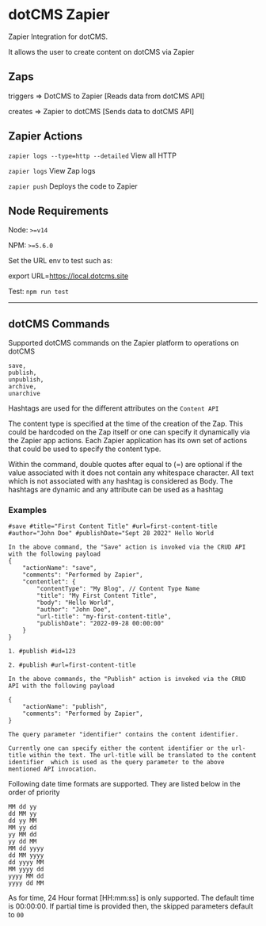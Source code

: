 # dotCMS Zapier

Zapier Integration for dotCMS. 

It allows the user to create content on dotCMS via Zapier

## Zaps

triggers => DotCMS to Zapier [Reads data from dotCMS API]

creates => Zapier to dotCMS [Sends data to dotCMS API]

## Zapier Actions

`zapier logs --type=http --detailed` View all HTTP 

`zapier logs` View Zap logs

`zapier push` Deploys the code to Zapier

## Node Requirements

Node: `>=v14`

NPM: `>=5.6.0`

Set the URL env to test such as:

export URL=https://local.dotcms.site

Test: `npm run test`

---

## dotCMS Commands

Supported dotCMS commands on the Zapier platform to operations on dotCMS

```
save,
publish,
unpublish,
archive,
unarchive
```

Hashtags are used for the different attributes on the `Content API`

The content type is specified at the time of the creation of the Zap. This could be hardcoded on the Zap itself or one can specify it dynamically via the Zapier app actions. Each Zapier application has its own set of actions that could be used to specify the content type.

Within the command, double quotes after equal to (=) are optional if the value associated with it does not contain any whitespace character. All text which is not associated with any hashtag is considered as Body. The hashtags are dynamic and any attribute can be used as a hashtag

### Examples 

```
#save #title="First Content Title" #url=first-content-title #author="John Doe" #publishDate="Sept 28 2022" Hello World

In the above command, the "Save" action is invoked via the CRUD API with the following payload
{
    "actionName": "save",
    "comments": "Performed by Zapier",
    "contentlet": {
        "contentType": "My Blog", // Content Type Name
        "title": "My First Content Title",
        "body": "Hello World",
        "author": "John Doe",
        "url-title": "my-first-content-title",
        "publishDate": "2022-09-28 00:00:00"
    }
}
```

```
1. #publish #id=123

2. #publish #url=first-content-title

In the above commands, the "Publish" action is invoked via the CRUD API with the following payload

{
    "actionName": "publish",
    "comments": "Performed by Zapier",
}

The query parameter "identifier" contains the content identifier. 

Currently one can specify either the content identifier or the url-title within the text. The url-title will be translated to the content identifier  which is used as the query parameter to the above mentioned API invocation.
```

Following date time formats are supported. They are listed below in the order of priority 

```
MM dd yy 
dd MM yy
dd yy MM
MM yy dd
yy MM dd
yy dd MM
MM dd yyyy
dd MM yyyy
dd yyyy MM
MM yyyy dd
yyyy MM dd
yyyy dd MM
```

As for time, 24 Hour format [HH:mm:ss] is only supported. The default time is 00:00:00. If partial time is provided then, the skipped parameters default to `00`
